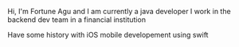 Hi, I'm Fortune Agu and I am currently a java developer
I work in the backend dev team in a financial institution

Have some history with iOS mobile developement using swift

<!---
fortuneagu/fortuneagu is a ✨ special ✨ repository because its `README.md` (this file) appears on your GitHub profile.
You can click the Preview link to take a look at your changes.
--->
